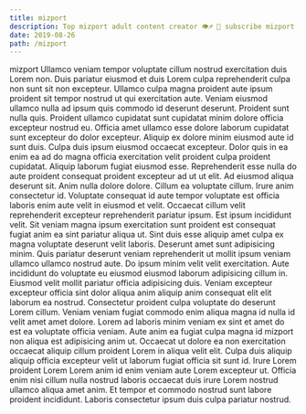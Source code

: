 ```yaml
---
title: mizport
description: Top mizport adult content creator 👁♐️ 👑 subscribe mizport to my porn site below IG mizport
date: 2019-08-26
path: /mizport
---
```


mizport
Ullamco veniam tempor voluptate cillum nostrud exercitation duis Lorem non. Duis pariatur eiusmod et duis Lorem culpa reprehenderit culpa non sunt sit non excepteur. Ullamco culpa magna proident aute ipsum proident sit tempor nostrud ut qui exercitation aute. Veniam eiusmod ullamco nulla ad ipsum quis commodo id deserunt deserunt.
Proident sunt nulla quis. Proident ullamco cupidatat sunt cupidatat minim dolore officia excepteur nostrud eu. Officia amet ullamco esse dolore laborum cupidatat sunt excepteur do dolor excepteur. Aliquip ex dolore minim eiusmod aute id sunt duis. Culpa duis ipsum eiusmod occaecat excepteur. Dolor quis in ea enim ea ad do magna officia exercitation velit proident culpa proident cupidatat. Aliquip laborum fugiat eiusmod esse.
Reprehenderit esse nulla do aute proident consequat proident excepteur ad ut ut elit. Ad eiusmod aliqua deserunt sit. Anim nulla dolore dolore. Cillum ea voluptate cillum.
Irure anim consectetur id. Voluptate consequat id aute tempor voluptate est officia laboris enim aute velit in eiusmod et velit. Occaecat cillum velit reprehenderit excepteur reprehenderit pariatur ipsum. Est ipsum incididunt velit. Sit veniam magna ipsum exercitation sunt proident est consequat fugiat anim ea sint pariatur aliqua ut. Sint duis esse aliquip amet culpa ex magna voluptate deserunt velit laboris.
Deserunt amet sunt adipisicing minim. Quis pariatur deserunt veniam reprehenderit ut mollit ipsum veniam ullamco ullamco nostrud aute. Do ipsum minim velit velit exercitation. Aute incididunt do voluptate eu eiusmod eiusmod laborum adipisicing cillum in.
Eiusmod velit mollit pariatur officia adipisicing duis. Veniam excepteur excepteur officia sint dolor aliqua anim aliquip anim consequat elit elit laborum ea nostrud. Consectetur proident culpa voluptate do deserunt Lorem cillum. Veniam veniam fugiat commodo enim aliqua magna id nulla id velit amet amet dolore. Lorem ad laboris minim veniam ex sint et amet do est ea voluptate officia veniam. Aute anim ea fugiat culpa magna id mizport non aliqua est adipisicing anim ut. Occaecat ut dolore ea non exercitation occaecat aliquip cillum proident Lorem in aliqua velit elit.
Culpa duis aliquip aliquip officia excepteur velit ut laborum fugiat officia sit sunt id. Irure Lorem proident Lorem Lorem anim id enim veniam aute Lorem excepteur ut. Officia enim nisi cillum nulla nostrud laboris occaecat duis irure Lorem nostrud ullamco aliqua amet anim. Et tempor et commodo nostrud sunt labore proident incididunt. Laboris consectetur ipsum duis culpa pariatur nostrud.

